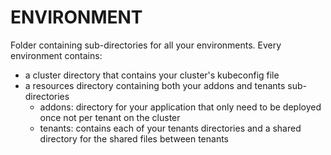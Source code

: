 # ENVIRONMENT

Folder containing sub-directories for all your environments. Every environment contains:
* a cluster directory that contains your cluster's kubeconfig file
* a resources directory containing both your addons and tenants sub-directories
  * addons: directory for your application that only need to be deployed once not per tenant on the cluster
  * tenants: contains each of your tenants directories and a shared directory for the shared files between tenants